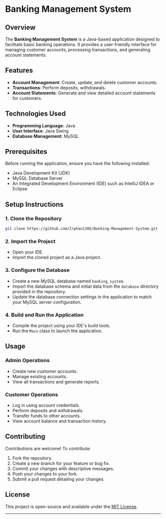 # Banking Management System

## Overview

The **Banking Management System** is a Java-based application designed to facilitate basic banking operations. It provides a user-friendly interface for managing customer accounts, processing transactions, and generating account statements.

## Features

- **Account Management**: Create, update, and delete customer accounts.
- **Transactions**: Perform deposits, withdrawals.
- **Account Statements**: Generate and view detailed account statements for customers.

## Technologies Used

- **Programming Language**: Java
- **User Interface**: Java Swing
- **Database Management**: MySQL

## Prerequisites

Before running the application, ensure you have the following installed:

- Java Development Kit (JDK)
- MySQL Database Server
- An Integrated Development Environment (IDE) such as IntelliJ IDEA or Eclipse

## Setup Instructions

### 1. Clone the Repository

```bash
git clone https://github.com/Irphan1305/Banking-Management-System.git
```

### 2. Import the Project

- Open your IDE.
- Import the cloned project as a Java project.

### 3. Configure the Database

- Create a new MySQL database named `banking_system`.
- Import the database schema and initial data from the `database` directory provided in the repository.
- Update the database connection settings in the application to match your MySQL server configuration.

### 4. Build and Run the Application

- Compile the project using your IDE's build tools.
- Run the `Main` class to launch the application.

## Usage

### Admin Operations

- Create new customer accounts.
- Manage existing accounts.
- View all transactions and generate reports.

### Customer Operations

- Log in using account credentials.
- Perform deposits and withdrawals.
- Transfer funds to other accounts.
- View account balance and transaction history.

## Contributing

Contributions are welcome! To contribute:

1. Fork the repository.
2. Create a new branch for your feature or bug fix.
3. Commit your changes with descriptive messages.
4. Push your changes to your fork.
5. Submit a pull request detailing your changes.

## License

This project is open-source and available under the [MIT License](LICENSE).

---

